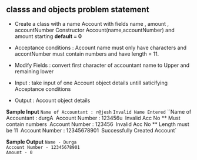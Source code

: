 ## classs and objects problem statement 
- Create a class with a name Account with fields name , amount , accountNumber Constructor Account(name,accountNumber) and amount starting **default = 0**
- Acceptance conditions : Account name must only have characters and accontNumber must contain numbers and have length = 11. 
- Modify Fields :   convert first character of accountant name to Upper and remaining lower
      
       
- Input : take input of one Account object details untill saticifying Acceptance conditions
- Output : Account object details
      
      
      
**Sample Input**
`Name of Accountant : r@jesh`
`Invalid Name Entered`
``Name of Accountant : durgA`
`Account Number : 123456u`
`Invalid Acc No ** Must contain numbers`
`Account Number : 123456`
`Invalid Acc No ** Length must be 11`
`Account Number : 12345678901`
`Successfully Created Account`


**Sample Output** 
`Name - Durga`<br />
`Account Number - 12345678901`<br />
`Amount - 0`<br />

      
